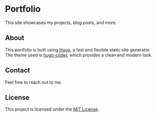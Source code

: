 # Portfolio

This site showcases my projects, blog posts, and more.

## About

This portfolio is built using [Hugo](https://gohugo.io/), a fast and flexible static site generator. The theme used is [hugo-coder](https://github.com/luizdepra/hugo-coder), which provides a clean and modern look.

## Contact

Feel free to reach out to me.

## License

This project is licensed under the [MIT License](LICENSE).